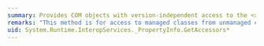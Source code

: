 ```yaml
---
summary: Provides COM objects with version-independent access to the <xref href="erload:System.Reflection.PropertyInfo.GetAccessors"></xref> methods.
remarks: "This method is for access to managed classes from unmanaged code and should not be called from managed code.  \n  \n The <xref:System.Reflection.PropertyInfo.GetAccessors%2A> methods return an array of the `get` and `set` accessors on this property."
uid: System.Runtime.InteropServices._PropertyInfo.GetAccessors*
---
```

